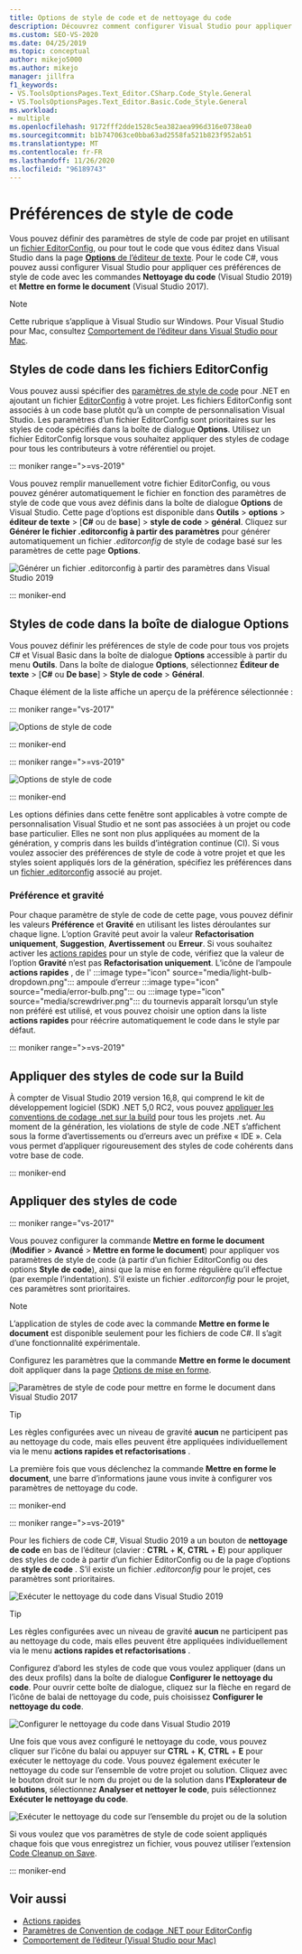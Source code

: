 ```yaml
---
title: Options de style de code et de nettoyage du code
description: Découvrez comment configurer Visual Studio pour appliquer des préférences de style de code à l’aide des commandes de nettoyage du code (Visual Studio 2019) et de mise en forme de document (Visual Studio 2017).
ms.custom: SEO-VS-2020
ms.date: 04/25/2019
ms.topic: conceptual
author: mikejo5000
ms.author: mikejo
manager: jillfra
f1_keywords:
- VS.ToolsOptionsPages.Text_Editor.CSharp.Code_Style.General
- VS.ToolsOptionsPages.Text_Editor.Basic.Code_Style.General
ms.workload:
- multiple
ms.openlocfilehash: 9172fff2dde1528c5ea382aea996d316e0738ea0
ms.sourcegitcommit: b1b747063ce0bba63ad2558fa521b823f952ab51
ms.translationtype: MT
ms.contentlocale: fr-FR
ms.lasthandoff: 11/26/2020
ms.locfileid: "96189743"
---
```

# <a name="code-style-preferences"></a>Préférences de style de code

Vous pouvez définir des paramètres de style de code par projet en utilisant un [fichier EditorConfig](#code-styles-in-editorconfig-files), ou pour tout le code que vous éditez dans Visual Studio dans la page [**Options** de l’éditeur de texte](#code-styles-in-the-options-dialog-box). Pour le code C#, vous pouvez aussi configurer Visual Studio pour appliquer ces préférences de style de code avec les commandes **Nettoyage du code** (Visual Studio 2019) et **Mettre en forme le document** (Visual Studio 2017).

> [!NOTE]
> Cette rubrique s’applique à Visual Studio sur Windows. Pour Visual Studio pour Mac, consultez [Comportement de l’éditeur dans Visual Studio pour Mac](/visualstudio/mac/editor-behavior).

## <a name="code-styles-in-editorconfig-files"></a>Styles de code dans les fichiers EditorConfig

Vous pouvez aussi spécifier des [paramètres de style de code](/dotnet/fundamentals/code-analysis/code-style-rule-options) pour .NET en ajoutant un fichier [EditorConfig](create-portable-custom-editor-options.md) à votre projet. Les fichiers EditorConfig sont associés à un code base plutôt qu’à un compte de personnalisation Visual Studio. Les paramètres d’un fichier EditorConfig sont prioritaires sur les styles de code spécifiés dans la boîte de dialogue **Options**. Utilisez un fichier EditorConfig lorsque vous souhaitez appliquer des styles de codage pour tous les contributeurs à votre référentiel ou projet.

::: moniker range=">=vs-2019"

Vous pouvez remplir manuellement votre fichier EditorConfig, ou vous pouvez générer automatiquement le fichier en fonction des paramètres de style de code que vous avez définis dans la boîte de dialogue **Options** de Visual Studio. Cette page d’options est disponible dans **Outils**  >  **options**  >  **éditeur de texte** > [**C#** ou de **base**] > **style de code**  >  **général**. Cliquez sur **Générer le fichier .editorconfig à partir des paramètres** pour générer automatiquement un fichier *.editorconfig* de style de codage basé sur les paramètres de cette page **Options**.

![Générer un fichier .editorconfig à partir des paramètres dans Visual Studio 2019](media/vs-2019/generate-editorconfig-file-small.png)

::: moniker-end

## <a name="code-styles-in-the-options-dialog-box"></a>Styles de code dans la boîte de dialogue Options

Vous pouvez définir les préférences de style de code pour tous vos projets C# et Visual Basic dans la boîte de dialogue **Options** accessible à partir du menu **Outils**. Dans la boîte de dialogue **Options**, sélectionnez **Éditeur de texte** > [**C#** ou **De base**] > **Style de code** > **Général**.

Chaque élément de la liste affiche un aperçu de la préférence sélectionnée :

::: moniker range="vs-2017"

![Options de style de code](media/code-style-quick-actions-dialog.png)

::: moniker-end

::: moniker range=">=vs-2019"

![Options de style de code](media/vs-2019/code-style-quick-actions-dialog.png)

::: moniker-end

Les options définies dans cette fenêtre sont applicables à votre compte de personnalisation Visual Studio et ne sont pas associées à un projet ou code base particulier. Elles ne sont non plus appliquées au moment de la génération, y compris dans les builds d’intégration continue (CI). Si vous voulez associer des préférences de style de code à votre projet et que les styles soient appliqués lors de la génération, spécifiez les préférences dans un [fichier .editorconfig](#code-styles-in-editorconfig-files) associé au projet.

### <a name="preference-and-severity"></a>Préférence et gravité

Pour chaque paramètre de style de code de cette page, vous pouvez définir les valeurs **Préférence** et **Gravité** en utilisant les listes déroulantes sur chaque ligne. L’option Gravité peut avoir la valeur **Refactorisation uniquement**, **Suggestion**, **Avertissement** ou **Erreur**. Si vous souhaitez activer les [actions rapides](../ide/quick-actions.md) pour un style de code, vérifiez que la valeur de l’option **Gravité** n’est pas **Refactorisation uniquement**. L’icône de l’ampoule **actions rapides** , de l' :::image type="icon" source="media/light-bulb-dropdown.png"::: ampoule d’erreur :::image type="icon" source="media/error-bulb.png"::: ou :::image type="icon" source="media/screwdriver.png"::: du tournevis apparaît lorsqu’un style non préféré est utilisé, et vous pouvez choisir une option dans la liste **actions rapides** pour réécrire automatiquement le code dans le style par défaut.

::: moniker range=">=vs-2019"

## <a name="enforce-code-styles-on-build"></a>Appliquer des styles de code sur la Build

À compter de Visual Studio 2019 version 16,8, qui comprend le kit de développement logiciel (SDK) .NET 5,0 RC2, vous pouvez [appliquer les conventions de codage .net sur la build](/dotnet/fundamentals/productivity/code-analysis#code-style-analysis) pour tous les projets .net. Au moment de la génération, les violations de style de code .NET s’affichent sous la forme d’avertissements ou d’erreurs avec un préfixe « IDE ». Cela vous permet d’appliquer rigoureusement des styles de code cohérents dans votre base de code.

::: moniker-end

## <a name="apply-code-styles"></a>Appliquer des styles de code

::: moniker range="vs-2017"

Vous pouvez configurer la commande **Mettre en forme le document** (**Modifier** > **Avancé** > **Mettre en forme le document**) pour appliquer vos paramètres de style de code (à partir d’un fichier EditorConfig ou des options **Style de code**), ainsi que la mise en forme régulière qu’il effectue (par exemple l’indentation). S’il existe un fichier *.editorconfig* pour le projet, ces paramètres sont prioritaires.

> [!NOTE]
> L’application de styles de code avec la commande **Mettre en forme le document** est disponible seulement pour les fichiers de code C#. Il s’agit d’une fonctionnalité expérimentale.

Configurez les paramètres que la commande **Mettre en forme le document** doit appliquer dans la page [Options de mise en forme](reference/options-text-editor-csharp-formatting.md#format-document-settings).

![Paramètres de style de code pour mettre en forme le document dans Visual Studio 2017](media/format-document-settings-experiment.png)

> [!TIP]
> Les règles configurées avec un niveau de gravité **aucun** ne participent pas au nettoyage du code, mais elles peuvent être appliquées individuellement via le menu **actions rapides et refactorisations** .

La première fois que vous déclenchez la commande **Mettre en forme le document**, une barre d’informations jaune vous invite à configurer vos paramètres de nettoyage du code.

::: moniker-end

::: moniker range=">=vs-2019"

Pour les fichiers de code C#, Visual Studio 2019 a un bouton de **nettoyage de code** en bas de l’éditeur (clavier : **CTRL** + **K**, **CTRL** + **E**) pour appliquer des styles de code à partir d’un fichier EditorConfig ou de la page d’options de **style de code** . S’il existe un fichier *.editorconfig* pour le projet, ces paramètres sont prioritaires.

![Exécuter le nettoyage du code dans Visual Studio 2019](media/execute-code-cleanup.png)

> [!TIP]
> Les règles configurées avec un niveau de gravité **aucun** ne participent pas au nettoyage du code, mais elles peuvent être appliquées individuellement via le menu **actions rapides et refactorisations** .

Configurez d’abord les styles de code que vous voulez appliquer (dans un des deux profils) dans la boîte de dialogue **Configurer le nettoyage du code**. Pour ouvrir cette boîte de dialogue, cliquez sur la flèche en regard de l’icône de balai de nettoyage du code, puis choisissez **Configurer le nettoyage du code**.

![Configurer le nettoyage du code dans Visual Studio 2019](media/configure-code-cleanup.png)

Une fois que vous avez configuré le nettoyage du code, vous pouvez cliquer sur l’icône du balai ou appuyer sur **CTRL** + **K**, **CTRL** + **E** pour exécuter le nettoyage du code. Vous pouvez également exécuter le nettoyage du code sur l’ensemble de votre projet ou solution. Cliquez avec le bouton droit sur le nom du projet ou de la solution dans **l’Explorateur de solutions**, sélectionnez **Analyser et nettoyer le code**, puis sélectionnez **Exécuter le nettoyage du code**.

![Exécuter le nettoyage du code sur l’ensemble du projet ou de la solution](media/run-code-cleanup-project-solution.png)

Si vous voulez que vos paramètres de style de code soient appliqués chaque fois que vous enregistrez un fichier, vous pouvez utiliser l’extension [Code Cleanup on Save](https://marketplace.visualstudio.com/items?itemName=MadsKristensen.CodeCleanupOnSave).

::: moniker-end

## <a name="see-also"></a>Voir aussi

- [Actions rapides](../ide/quick-actions.md)
- [Paramètres de Convention de codage .NET pour EditorConfig](/dotnet/fundamentals/code-analysis/code-style-rule-options)
- [Comportement de l’éditeur (Visual Studio pour Mac)](/visualstudio/mac/editor-behavior)
